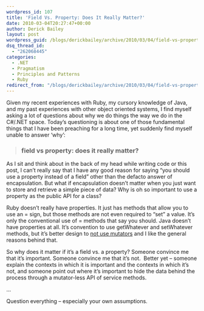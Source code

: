 ```yaml
---
wordpress_id: 107
title: 'Field Vs. Property: Does It Really Matter?'
date: 2010-03-04T20:27:47+00:00
author: Derick Bailey
layout: post
wordpress_guid: /blogs/derickbailey/archive/2010/03/04/field-vs-property-does-it-really-matter.aspx
dsq_thread_id:
  - "262068445"
categories:
  - .NET
  - Pragmatism
  - Principles and Patterns
  - Ruby
redirect_from: "/blogs/derickbailey/archive/2010/03/04/field-vs-property-does-it-really-matter.aspx/"
---
```

Given my recent experiences with Ruby, my cursory knowledge of Java, and my past experiences with other object oriented systems, I find myself asking a lot of questions about why we do things the way we do in the C#/.NET space. Today’s questioning is about one of those fundamental things that I have been preaching for a long time, yet suddenly find myself unable to answer ‘why’: 

> ### field vs property: does it really matter?

As I sit and think about in the back of my head while writing code or this post, I can’t really say that I have any good reason for saying “you should use a property instead of a field” other than the defacto answer of encapsulation. But what if encapsulation doesn’t matter when you just want to store and retrieve a simple piece of data? Why is oh so important to use a property as the public API for a class?

Ruby doesn’t really have properties. It just has methods that allow you to use an = sign, but those methods are not even required to “set” a value. It’s only the conventional use of = methods that say you should. Java doesn’t have properties at all. It’s convention to use getWhatever and setWhatever methods, but it’s better design to [not use mutators](http://codebetter.com/blogs/david_laribee/archive/2008/07/08/super-models-part-2-avoid-mutators.aspx) and I like the general reasons behind that.

So why does it matter if it’s a field vs. a property? Someone convince me that it’s important. Someone convince me that it’s not.&#160; Better yet – someone explain the contexts in which it is important and the contexts in which it’s not, and someone point out where it’s important to hide the data behind the process through a mutator-less API of service methods.

…

Question everything – especially your own assumptions.